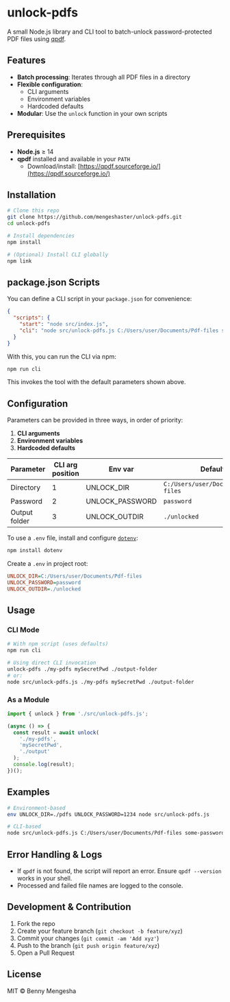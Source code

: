 # unlock-pdfs

A small Node.js library and CLI tool to batch-unlock password-protected PDF files using [qpdf](https://qpdf.sourceforge.io/).

## Features

- **Batch processing**: Iterates through all PDF files in a directory
- **Flexible configuration**:
  - CLI arguments
  - Environment variables
  - Hardcoded defaults
- **Modular**: Use the `unlock` function in your own scripts

## Prerequisites

- **Node.js** ≥ 14
- **qpdf** installed and available in your `PATH`
  - Download/install: [https://qpdf.sourceforge.io/](https://qpdf.sourceforge.io/)

## Installation

```bash
# Clone this repo
git clone https://github.com/mengeshaster/unlock-pdfs.git
cd unlock-pdfs

# Install dependencies
npm install

# (Optional) Install CLI globally
npm link
```

## package.json Scripts

You can define a CLI script in your `package.json` for convenience:

```json
{
  "scripts": {
    "start": "node src/index.js",
    "cli": "node src/unlock-pdfs.js C:/Users/user/Documents/Pdf-files some-password ./unlocked"
  }
}
```

With this, you can run the CLI via npm:

```bash
npm run cli
```  
This invokes the tool with the default parameters shown above.

## Configuration

Parameters can be provided in three ways, in order of priority:

1. **CLI arguments**
2. **Environment variables**
3. **Hardcoded defaults**

| Parameter     | CLI arg position | Env var          | Default                                   |
| ------------- | ---------------- | ---------------- | ----------------------------------------- |
| Directory     | 1                | UNLOCK_DIR       | `C:/Users/user/Documents/Pdf-files`       |
| Password      | 2                | UNLOCK_PASSWORD  | `password`                                |
| Output folder | 3                | UNLOCK_OUTDIR    | `./unlocked`                              |

To use a `.env` file, install and configure [`dotenv`](https://github.com/motdotla/dotenv):

```bash
npm install dotenv
```

Create a `.env` in project root:

```ini
UNLOCK_DIR=C:/Users/user/Documents/Pdf-files
UNLOCK_PASSWORD=password
UNLOCK_OUTDIR=./unlocked
```

## Usage

### CLI Mode

```bash
# With npm script (uses defaults)
npm run cli

# Using direct CLI invocation
unlock-pdfs ./my-pdfs mySecretPwd ./output-folder
# or:
node src/unlock-pdfs.js ./my-pdfs mySecretPwd ./output-folder
```

### As a Module

```js
import { unlock } from './src/unlock-pdfs.js';

(async () => {
  const result = await unlock(
    './my-pdfs',
    'mySecretPwd',
    './output'
  );
  console.log(result);
})();
```

## Examples

```bash
# Environment-based
env UNLOCK_DIR=./pdfs UNLOCK_PASSWORD=1234 node src/unlock-pdfs.js

# CLI-based
node src/unlock-pdfs.js C:/Users/user/Documents/Pdf-files some-password ./unlocked
```

## Error Handling & Logs

- If `qpdf` is not found, the script will report an error. Ensure `qpdf --version` works in your shell.
- Processed and failed file names are logged to the console.

## Development & Contribution

1. Fork the repo
2. Create your feature branch (`git checkout -b feature/xyz`)
3. Commit your changes (`git commit -am 'Add xyz'`)
4. Push to the branch (`git push origin feature/xyz`)
5. Open a Pull Request

## License

MIT © Benny Mengesha